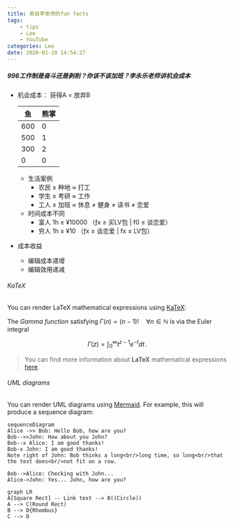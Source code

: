 ```yaml
---
title: 来自李老师的fun facts
tags:
    - tips
    - Lee
    - YouTube
categories: Lee
date: 2020-01-10 14:54:27
---
```


##### 996工作制是奋斗还是剥削？你该不该加班？李永乐老师讲机会成本

- 机会成本： 获得A = 放弃B

    | 鱼     |  熊掌  |
    |--------|   --- |
    | 600    |      0|
    | 500    |      1|
    | 300    |      2|
    | 0      |      0|

  - 生活案例
    - 农民 ≥ 种地 ≈ 打工
    - 学生 ≥ 考研 ≈ 工作
    - 工人 ≥ 加班 ≈ 休息 ≠ 健身 ≠ 读书 ≠ 恋爱
  - 时间成本不同
    - 富人 1h ≥ ¥10000 （ƒx ≥ 买LV包 | f0 ≤ 谈恋爱）
    - 穷人 1h ≥ ¥10 （ƒx ≥ 谈恋爱 | fx ≤ LV包）

- 成本收益
  - 编辑成本递增
  - 编辑效用递减

###### KaTeX

You can render LaTeX mathematical expressions using [KaTeX](https://khan.github.io/KaTeX/):

The *Gamma function* satisfying $\Gamma(n) = (n-1)!\quad\forall n\in\mathbb N$ is via the Euler integral

$$
\Gamma(z) = \int_0^\infty t^{z-1}e^{-t}dt\,.
$$

> You can find more information about **LaTeX** mathematical expressions [here](http://meta.math.stackexchange.com/questions/5020/mathjax-basic-tutorial-and-quick-reference).

###### UML diagrams

You can render UML diagrams using [Mermaid](https://mermaidjs.github.io/). For example, this will produce a sequence diagram:


```mermaid
sequenceDiagram
Alice ->> Bob: Hello Bob, how are you?
Bob-->>John: How about you John?
Bob--x Alice: I am good thanks!
Bob-x John: I am good thanks!
Note right of John: Bob thinks a long<br/>long time, so long<br/>that the text does<br/>not fit on a row.

Bob-->Alice: Checking with John...
Alice->John: Yes... John, how are you?
```

```mermaid
graph LR
A[Square Rect] -- Link text --> B((Circle))
A --> C(Round Rect)
B --> D{Rhombus}
C --> D
```